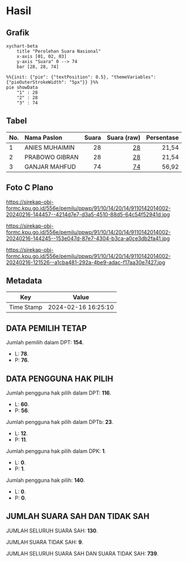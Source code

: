 # Hasil

## Grafik

```mermaid
xychart-beta
    title "Perolehan Suara Nasional"
    x-axis [01, 02, 03]
    y-axis "Suara" 0 --> 74
    bar [28, 28, 74]
```

```mermaid
%%{init: {"pie": {"textPosition": 0.5}, "themeVariables": {"pieOuterStrokeWidth": "5px"}} }%%
pie showData
    "1" : 28
    "2" : 28
    "3" : 74
```

## Tabel

| No. | Nama Paslon    | Suara | Suara (raw) | Persentase |
|:--- |:-------------- | -----:| -----------:| ----------:|
| 1   | ANIES MUHAIMIN | 28    | [28][p-1]   | 21,54      |
| 2   | PRABOWO GIBRAN | 28    | [28][p-2]   | 21,54      |
| 3   | GANJAR MAHFUD  | 74    | [74][p-3]   | 56,92      |


[p-1]: https://github.com/gigit-pemilu/pemilu-2024/blob/main/pilpres/hitung-suara/sub/91-papua/sub/10-sarmi/sub/14-pantai-timur-bagian-barat/sub/2014-finyabor-dua/sub/002-tps/sub/paslon-1.txt
[p-2]: https://github.com/gigit-pemilu/pemilu-2024/blob/main/pilpres/hitung-suara/sub/91-papua/sub/10-sarmi/sub/14-pantai-timur-bagian-barat/sub/2014-finyabor-dua/sub/002-tps/sub/paslon-2.txt
[p-3]: https://github.com/gigit-pemilu/pemilu-2024/blob/main/pilpres/hitung-suara/sub/91-papua/sub/10-sarmi/sub/14-pantai-timur-bagian-barat/sub/2014-finyabor-dua/sub/002-tps/sub/paslon-3.txt

## Foto C Plano

https://sirekap-obj-formc.kpu.go.id/556e/pemilu/ppwp/91/10/14/20/14/9110142014002-20240216-144457--4214d7e7-d3a5-4510-88d5-64c54f52941d.jpg

https://sirekap-obj-formc.kpu.go.id/556e/pemilu/ppwp/91/10/14/20/14/9110142014002-20240216-144245--153e047d-87e7-4304-b3ca-a0ce3db2fa41.jpg

https://sirekap-obj-formc.kpu.go.id/556e/pemilu/ppwp/91/10/14/20/14/9110142014002-20240216-121526--a1cba481-292a-4be9-adac-f17aa30e7427.jpg


## Metadata

| Key        | Value               |
| ---------- | ------------------- |
| Time Stamp | 2024-02-16 16:25:10 |


## DATA PEMILIH TETAP

Jumlah pemilih dalam DPT: **154**.
 * L: **78**.
 * P: **76**.

## DATA PENGGUNA HAK PILIH

Jumlah pengguna hak pilih dalam DPT: **116**.
 * L: **60**.
 * P: **56**.

Jumlah pengguna hak pilih dalam DPTb: **23**.
 * L: **12**.
 * P: **11**.

Jumlah pengguna hak pilih dalam DPK: **1**.
 * L: **0**.
 * P: **1**.

Jumlah pengguna hak pilih: **140**.
 * L: **0**.
 * P: **0**.

## JUMLAH SUARA SAH DAN TIDAK SAH

JUMLAH SELURUH SUARA SAH: **130**.

JUMLAH SUARA TIDAK SAH: **9**.

JUMLAH SELURUH SUARA SAH DAN SUARA TIDAK SAH: **739**.


